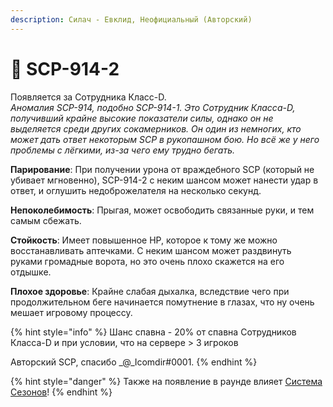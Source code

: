 ```yaml
---
description: Силач - Евклид, Неофициальный (Авторский)
---
```


# 💪 SCP-914-2

Появляется за Сотрудника Класс-D.\
_Аномалия SCP-914, подобно SCP-914-1. Это Сотрудник Класса-D, получивший крайне высокие показатели силы, однако он не выделяется среди других сокамерников. Он один из немногих, кто может дать ответ некоторым SCP в рукопашном бою. Но всё же у него проблемы с лёгкими, из-за чего ему трудно бегать._

**Парирование**: При получении урона от враждебного SCP (который не убивает мгновенно), SCP-914-2 с неким шансом может нанести удар в ответ, и оглушить недоброжелателя на несколько секунд.

**Непоколебимость**: Прыгая, может освободить связанные руки, и тем самым сбежать.

**Стойкость**: Имеет повышенное HP, которое к тому же можно восстанавливать аптечками. С неким шансом может раздвинуть руками громадные ворота, но это очень плохо скажется на его отдышке.

**Плохое здоровье**: Крайне слабая дыхалка, вследствие чего при продолжительном беге начинается помутнение в глазах, что ну очень мешает игровому процессу.

{% hint style="info" %}
Шанс спавна - 20% от спавна Сотрудников Класса-D и при условии, что на сервере > 3 игроков

Авторский SCP, спасибо _@_Icomdir#0001.
{% endhint %}

{% hint style="danger" %}
Также на появление в раунде влияет [Система Сезонов](../server-systems/seasons-system.md)!
{% endhint %}
